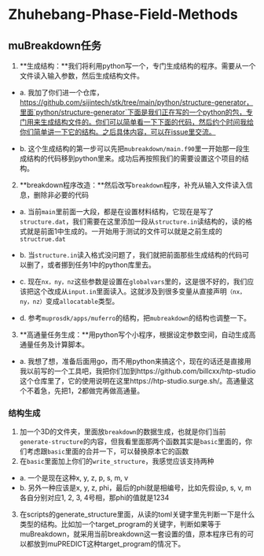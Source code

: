 # Zhuhebang-Phase-Field-Methods
##  **muBreakdown任务**

1. **生成结构：**我们将利用python写一个，专门生成结构的程序。需要从一个文件读入输入参数，然后生成结构文件。

- a.   我加了你们进一个仓库，https://github.com/sijintech/stk/tree/main/python/structure-generator，里面`python/structure-generator`下面是我们正在写的一个python的包，专门用来生成结构文件的。你们可以简单看一下下面的代码，然后约个时间我给你们简单讲一下它的结构。之后具体内容，可以在issue里交流。

- b.   这个生成结构的第一步可以先把`mubreakdown/main.f90`里一开始那一段生成结构的代码移到python里来。成功后再按照我们的需要设置这个项目的结构。

2. **breakdown程序改造：**然后改写`breakdown`程序，补充从输入文件读入信息，删除非必要的代码

- a.   当前`main`里前面一大段，都是在设置材料结构，它现在是写了`structure.dat`，我们需要在这里添加一段从`structure.in`读结构的，读的格式就是前面1中生成的。一开始用于测试的文件可以就是之前生成的`structrue.dat`

- b.   当`structure.in`读入格式没问题了，我们就把前面那些生成结构的代码可以删了，或者挪到任务1中的python库里去。

- c.    现在`nx，ny，nz`这些参数是设置在`globalvars`里的，这是很不好的，我们应该把这个改成从`input.in`里面读入。这就涉及到很多变量从直接声明`（nx，ny，nz）`变成`allocatable`类型。

- d.   参考`muprosdk/apps/muferro`的结构，把`mubreakdown`的结构也调整一下。

3. **高通量任务生成：**用python写个小程序，根据设定参数空间，自动生成高通量任务及计算脚本。

- a.   我想了想，准备后面用go，而不用python来搞这个，现在的话还是直接用我以前写的一个工具吧，我把你们加到https://github.com/billcxx/htp-studio这个仓库里了，它的使用说明在这里https://htp-studio.surge.sh/。高通量这个不着急，先把1，2都做完再做高通量。

 

### **结构生成**

1. 加一个3D的文件夹，里面放`breakdown`的数据生成，也就是你们当前`generate-structure`的内容，但我看里面那两个函数其实是`basic`里面的，你们考虑跟`basic`里面的合并一下，可以替换原本它的函数
2. 在`basic`里面加上你们的`write_structure`，我感觉应该支持两种

- a. 一个是现在这种x, y, z, p, s, m, v
- b. 另外一种应该是x, y, z, phi，最后的phi就是相编号，比如先假设p, s, v, m各自分别对应1,  2, 3, 4号相，那phi的值就是1234

3. 在scripts的generate_structure里面，从读的toml关键字里先判断一下是什么类型的结构。比如加一个target_program的关键字，判断如果等于muBreakdown，就采用当前breakdown这一套设置的值，原本程序已有的可以都放到muPREDICT这种target_program的情况下。
